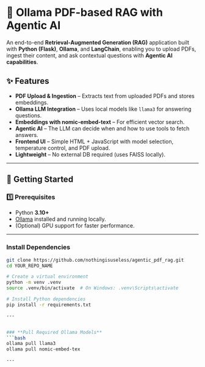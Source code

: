 # 📄 Ollama PDF-based RAG with Agentic AI

An end-to-end **Retrieval-Augmented Generation (RAG)** application built with **Python (Flask)**, **Ollama**, and **LangChain**, enabling you to upload PDFs, ingest their content, and ask contextual questions with **Agentic AI capabilities**.

## ✨ Features
- **PDF Upload & Ingestion** – Extracts text from uploaded PDFs and stores embeddings.
- **Ollama LLM Integration** – Uses local models like `llama3` for answering questions.
- **Embeddings with nomic-embed-text** – For efficient vector search.
- **Agentic AI** – The LLM can decide when and how to use tools to fetch answers.
- **Frontend UI** – Simple HTML + JavaScript with model selection, temperature control, and PDF upload.
- **Lightweight** – No external DB required (uses FAISS locally).

---

## 🚀 Getting Started

### 1️⃣ Prerequisites
- Python **3.10+**
- [Ollama](https://ollama.ai) installed and running locally.
- (Optional) GPU support for faster performance.

---

### Install Dependencies
```bash
git clone https://github.com/nothingisuseless/agentic_pdf_rag.git
cd YOUR_REPO_NAME

# Create a virtual environment
python -m venv .venv
source .venv/bin/activate  # On Windows: .venv\Scripts\activate

# Install Python dependencies
pip install -r requirements.txt

---


### **Pull Required Ollama Models**
```bash
ollama pull llama3
ollama pull nomic-embed-tex

---
